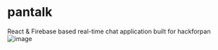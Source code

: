 # pantalk
React &amp; Firebase based real-time chat application built for hackforpan
![image](https://user-images.githubusercontent.com/87276771/149894610-11a36de9-bfe2-495a-8be5-25064ee28977.png)
